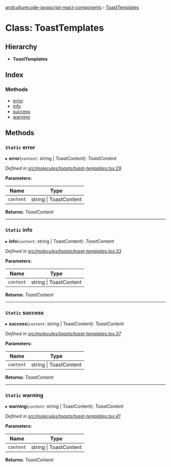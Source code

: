[andculturecode-javascript-react-components](../README.md) › [ToastTemplates](toasttemplates.md)

# Class: ToastTemplates

## Hierarchy

* **ToastTemplates**

## Index

### Methods

* [error](toasttemplates.md#static-error)
* [info](toasttemplates.md#static-info)
* [success](toasttemplates.md#static-success)
* [warning](toasttemplates.md#static-warning)

## Methods

### `Static` error

▸ **error**(`content`: string | ToastContent): *ToastContent*

*Defined in [src/molecules/toasts/toast-templates.tsx:29](https://github.com/phess101/AndcultureCode.JavaScript.React.Components/blob/5fd6ba2/src/molecules/toasts/toast-templates.tsx#L29)*

**Parameters:**

Name | Type |
------ | ------ |
`content` | string &#124; ToastContent |

**Returns:** *ToastContent*

___

### `Static` info

▸ **info**(`content`: string | ToastContent): *ToastContent*

*Defined in [src/molecules/toasts/toast-templates.tsx:33](https://github.com/phess101/AndcultureCode.JavaScript.React.Components/blob/5fd6ba2/src/molecules/toasts/toast-templates.tsx#L33)*

**Parameters:**

Name | Type |
------ | ------ |
`content` | string &#124; ToastContent |

**Returns:** *ToastContent*

___

### `Static` success

▸ **success**(`content`: string | ToastContent): *ToastContent*

*Defined in [src/molecules/toasts/toast-templates.tsx:37](https://github.com/phess101/AndcultureCode.JavaScript.React.Components/blob/5fd6ba2/src/molecules/toasts/toast-templates.tsx#L37)*

**Parameters:**

Name | Type |
------ | ------ |
`content` | string &#124; ToastContent |

**Returns:** *ToastContent*

___

### `Static` warning

▸ **warning**(`content`: string | ToastContent): *ToastContent*

*Defined in [src/molecules/toasts/toast-templates.tsx:41](https://github.com/phess101/AndcultureCode.JavaScript.React.Components/blob/5fd6ba2/src/molecules/toasts/toast-templates.tsx#L41)*

**Parameters:**

Name | Type |
------ | ------ |
`content` | string &#124; ToastContent |

**Returns:** *ToastContent*
